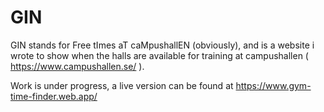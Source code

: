 # GIN
GIN stands for Free tImes aT caMpushallEN (obviously), and is a website i wrote to show when the halls are 
available for training at campushallen ( https://www.campushallen.se/ ). 

Work is under progress, a live version can be found at https://www.gym-time-finder.web.app/

